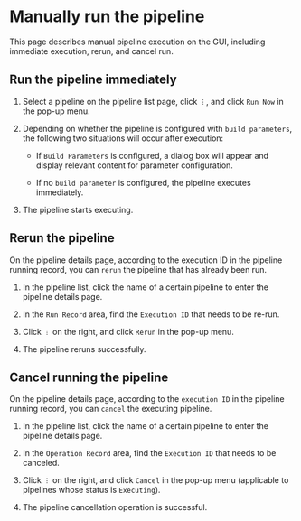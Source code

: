 # Manually run the pipeline

This page describes manual pipeline execution on the GUI, including immediate execution, rerun, and cancel run.

## Run the pipeline immediately

1. Select a pipeline on the pipeline list page, click `︙`, and click `Run Now` in the pop-up menu.

   <!--![]()screenshots-->

2. Depending on whether the pipeline is configured with `build parameters`, the following two situations will occur after execution:

   - If `Build Parameters` is configured, a dialog box will appear and display relevant content for parameter configuration.

     <!--![]()screenshots-->

   - If no `build parameter` is configured, the pipeline executes immediately.

3. The pipeline starts executing.

   <!--![]()screenshots-->

## Rerun the pipeline

On the pipeline details page, according to the execution ID in the pipeline running record, you can `rerun` the pipeline that has already been run.

1. In the pipeline list, click the name of a certain pipeline to enter the pipeline details page.

2. In the `Run Record` area, find the `Execution ID` that needs to be re-run.

3. Click `︙` on the right, and click `Rerun` in the pop-up menu.

   <!--![]()screenshots-->

4. The pipeline reruns successfully.

   <!--![]()screenshots-->

## Cancel running the pipeline

On the pipeline details page, according to the `execution ID` in the pipeline running record, you can `cancel` the executing pipeline.

1. In the pipeline list, click the name of a certain pipeline to enter the pipeline details page.

2. In the `Operation Record` area, find the `Execution ID` that needs to be canceled.

3. Click `︙` on the right, and click `Cancel` in the pop-up menu (applicable to pipelines whose status is `Executing`).

   <!--![]()screenshots-->

4. The pipeline cancellation operation is successful.

   <!--![]()screenshots-->